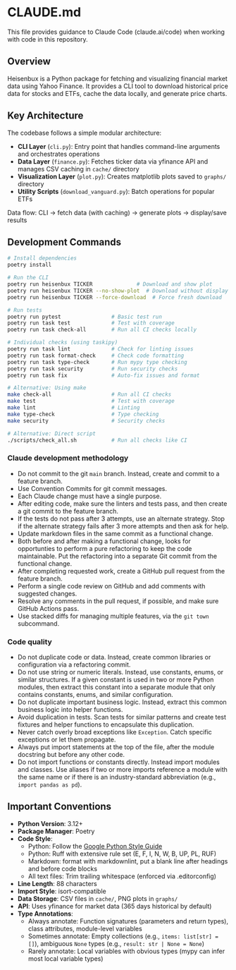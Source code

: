 # CLAUDE.md

This file provides guidance to Claude Code (claude.ai/code) when working with code in this repository.

## Overview

Heisenbux is a Python package for fetching and visualizing financial market data using Yahoo Finance. It provides a CLI tool to download historical price data for stocks and ETFs, cache the data locally, and generate price charts.

## Key Architecture

The codebase follows a simple modular architecture:

- **CLI Layer** (`cli.py`): Entry point that handles command-line arguments and orchestrates operations
- **Data Layer** (`finance.py`): Fetches ticker data via yfinance API and manages CSV caching in `cache/` directory
- **Visualization Layer** (`plot.py`): Creates matplotlib plots saved to `graphs/` directory
- **Utility Scripts** (`download_vanguard.py`): Batch operations for popular ETFs

Data flow: CLI → fetch data (with caching) → generate plots → display/save results

## Development Commands

```bash
# Install dependencies
poetry install

# Run the CLI
poetry run heisenbux TICKER              # Download and show plot
poetry run heisenbux TICKER --no-show-plot  # Download without display
poetry run heisenbux TICKER --force-download  # Force fresh download

# Run tests
poetry run pytest                # Basic test run
poetry run task test             # Test with coverage
poetry run task check-all        # Run all CI checks locally

# Individual checks (using taskipy)
poetry run task lint             # Check for linting issues
poetry run task format-check     # Check code formatting
poetry run task type-check       # Run mypy type checking
poetry run task security         # Run security checks
poetry run task fix              # Auto-fix issues and format

# Alternative: Using make
make check-all                   # Run all CI checks
make test                        # Test with coverage
make lint                        # Linting
make type-check                  # Type checking
make security                    # Security checks

# Alternative: Direct script
./scripts/check_all.sh           # Run all checks like CI
```

### Claude development methodology

- Do not commit to the git `main` branch. Instead, create and commit to a feature branch.
- Use Convention Commits for git commit messages.
- Each Claude change must have a single purpose.
- After editing code, make sure the linters and tests pass, and then create a git commit to the feature branch.
- If the tests do not pass after 3 attempts, use an alternate strategy. Stop if the alternate strategy fails after 3 more attempts and then ask for help.
- Update markdown files in the same commit as a functional change.
- Both before and after making a functional change, looks for opportunties to perform a pure refactoring to keep the code maintainable. Put the refactoring into a separate Git commit from the functional change.
- After completing requested work, create a GitHub pull request from the feature branch.
- Perform a single code review on GitHub and add comments with suggested changes.
- Resolve any comments in the pull request, if possible, and make sure GitHub Actions pass.
- Use stacked diffs for managing multiple features, via the `git town` subcommand.

### Code quality

- Do not duplicate code or data. Instead, create common libraries or configuration via a refactoring commit.
- Do not use string or numeric literals. Instead, use constants, enums, or similar structures. If a given constant is used in two or more Python modules, then extract this constant into a separate module that only contains constants, enums, and similar configuration.
- Do not duplicate important business logic. Instead, extract this common business logic into helper functions.
- Avoid duplication in tests. Scan tests for similar patterns and create test fixtures and helper functions to encapsulate this duplication.
- Never catch overly broad exceptions like `Exception`. Catch specific exceptions or let them propagate.
- Always put import statements at the top of the file, after the module docstring but before any other code.
- Do not import functions or constants directly. Instead import modules and classes. Use aliases if two or more imports reference a module with the same name or if there is an industry-standard abbreviation (e.g., `import pandas as pd`).

## Important Conventions

- **Python Version**: 3.12+
- **Package Manager**: Poetry
- **Code Style**:
  - Python: Follow the [Google Python Style Guide](https://google.github.io/styleguide/pyguide.html)
  - Python: Ruff with extensive rule set (E, F, I, N, W, B, UP, PL, RUF)
  - Markdown: format with markdownlint, put a blank line after headings and before code blocks
  - All text files: Trim trailing whitespace (enforced via .editorconfig)
- **Line Length**: 88 characters
- **Import Style**: isort-compatible
- **Data Storage**: CSV files in `cache/`, PNG plots in `graphs/`
- **API**: Uses yfinance for market data (365 days historical by default)
- **Type Annotations**: 
  - Always annotate: Function signatures (parameters and return types), class attributes, module-level variables
  - Sometimes annotate: Empty collections (e.g., `items: list[str] = []`), ambiguous `None` types (e.g., `result: str | None = None`)
  - Rarely annotate: Local variables with obvious types (mypy can infer most local variable types)
